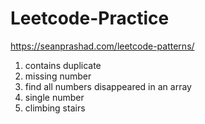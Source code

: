 # Leetcode-Practice
https://seanprashad.com/leetcode-patterns/
1. contains duplicate
2. missing number
3. find all numbers disappeared in an array
4. single number
5. climbing stairs
